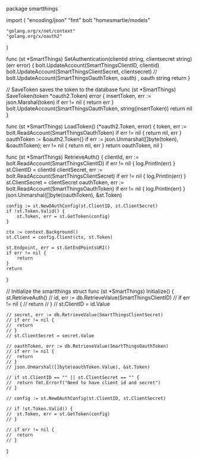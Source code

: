 package smartthings

import (
	"encoding/json"
	"fmt"
	bolt "homesmartie/models"

	"golang.org/x/net/context"
	"golang.org/x/oauth2"
)

func (st *SmartThings) SetAuthentication(clientid string, clientsecret string) (err error) {
	bolt.UpdateAccount(SmartThingsClientID, clientid)
	bolt.UpdateAccount(SmartThingsClientSecret, clientsecret)
	// bolt.UpdateAccount(SmartThingsOauthToken, oauth) , oauth string
	return
}

// SaveToken saves the token to the database
func (st *SmartThings) SaveToken(token *oauth2.Token) error {
	insertToken, err := json.Marshal(token)
	if err != nil {
		return err
	}
	bolt.UpdateAccount(SmartThingsOauthToken, string(insertToken))
	return nil
}

func (st *SmartThings) LoadToken() (*oauth2.Token, error) {
	token, err := bolt.ReadAccount(SmartThingsOauthToken)
	if err != nil {
		return nil, err
	}
	oauthToken := &oauth2.Token{}
	if err := json.Unmarshal([]byte(token), &oauthToken); err != nil {
		return nil, err
	}
	return oauthToken, nil
}

func (st *SmartThings) RetrieveAuth() {
	clientId, err := bolt.ReadAccount(SmartThingsClientID)
	if err != nil {
		log.Println(err)
	}
	st.ClientID = clientId
	clientSecret, err := bolt.ReadAccount(SmartThingsClientSecret)
	if err != nil {
		log.Println(err)
	}
	st.ClientSecret = clientSecret
	oauthToken, err := bolt.ReadAccount(SmartThingsOauthToken)
	if err != nil {
		log.Println(err)
	}
	json.Unmarshal([]byte(oauthToken), &st.Token)

	config := st.NewOAuthConfig(st.ClientID, st.ClientSecret)
	if !st.Token.Valid() {
		st.Token, err = st.GetToken(config)
	}

	ctx := context.Background()
	st.Client = config.Client(ctx, st.Token)

	st.Endpoint, err = st.GetEndPointsURI()
	if err != nil {
		return
	}
	return
}

// Initialize the smartthings struct
func (st *SmartThings) Initialize() {
	st.RetrieveAuth()
	// id, err := db.RetrieveValue(SmartThingsClientID)
	// if err != nil {
	// 	return
	// }
	// st.ClientID = id.Value

	// secret, err := db.RetrieveValue(SmartThingsClientSecret)
	// if err != nil {
	// 	return
	// }
	// st.ClientSecret = secret.Value

	// oauthToken, err := db.RetrieveValue(SmartThingsOauthToken)
	// if err != nil {
	// 	return
	// }
	// json.Unmarshal([]byte(oauthToken.Value), &st.Token)

	// if st.ClientID == "" || st.ClientSecret == "" {
	// 	return fmt.Errorf("Need to have client id and secret")
	// }

	// config := st.NewOAuthConfig(st.ClientID, st.ClientSecret)

	// if !st.Token.Valid() {
	// 	st.Token, err = st.GetToken(config)
	// }

	// if err != nil {
	// 	return
	// }

}
